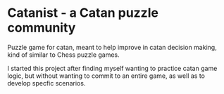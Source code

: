 # Catanist - a Catan puzzle community
Puzzle game for catan, meant to help improve in catan decision making, kind of similar to Chess puzzle games. 


I started this project after finding myself wanting to practice catan game logic, but without wanting to commit to an entire game, as well as to develop specfic scenarios.

